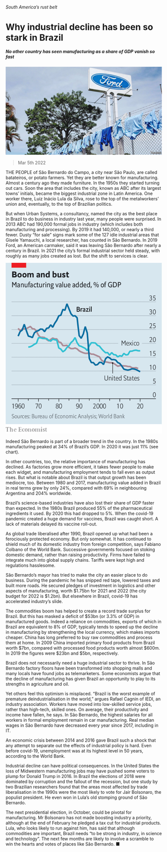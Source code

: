 ###### South America’s rust belt

# Why industrial decline has been so stark in Brazil 

##### No other country has seen manufacturing as a share of GDP vanish so fast 

![image](images/20220305_AMP003_0.jpg) 

> Mar 5th 2022 

THE PEOPLE of São Bernardo do Campo, a city near São Paulo, are called batateiros, or potato farmers. Yet they are better known for manufacturing. Almost a century ago they made furniture. In the 1950s they started turning out cars. Soon the area that includes the city, known as ABC after its largest towns’ initials, became the biggest industrial zone in Latin America. One worker there, Luiz Inácio Lula da Silva, rose to the top of the metalworkers’ union and, eventually, to the top of Brazilian politics.

But when Urban Systems, a consultancy, named the city as the best place in Brazil to do business in industry last year, many people were surprised. In 2013 ABC had 190,000 formal jobs in industry (which includes both manufacturing and processing). By 2019 it had 140,000, or nearly a third fewer. Dusty “for sale” signs mark some of the 127 idle industrial areas that Gisele Yamauchi, a local researcher, has counted in São Bernardo. In 2019 Ford, an American carmaker, said it was leaving São Bernardo after nearly a century in Brazil. In 2021 the city’s formal industrial sector held steady, with roughly as many jobs created as lost. But the shift to services is clear.

![image](images/20220305_AMC415.png) 


Indeed São Bernardo is part of a broader trend in the country. In the 1980s manufacturing peaked at 34% of Brazil’s GDP. In 2020 it was just 11% (see chart).

In other countries, too, the relative importance of manufacturing has declined. As factories grow more efficient, it takes fewer people to make each widget, and manufacturing employment tends to fall even as output rises. But what is notable about Brazil is that output growth has been mediocre, too. Between 1980 and 2017, manufacturing value added in Brazil in real terms grew by only 24%, compared with 69% in neighbouring Argentina and 204% worldwide.

Brazil’s science-based industries have also lost their share of GDP faster than expected. In the 1980s Brazil produced 55% of the pharmaceutical ingredients it used. By 2020 this had dropped to 5%. When the covid-19 pandemic created a huge demand for vaccines, Brazil was caught short. A lack of materials delayed its vaccine roll-out.

As global trade liberalised after 1990, Brazil opened up what had been a ferociously protected economy. But only somewhat. It has continued to shield much of its domestic industry from foreign competition, says Fabiano Colbano of the World Bank. Successive governments focused on stoking domestic demand, rather than raising productivity. Firms have failed to integrate much into global supply chains. Tariffs were kept high and regulations hasslesome.

São Bernardo’s mayor has tried to make the city an easier place to do business. During the pandemic he has snipped red tape, lowered taxes and built more roads. He secured pledges of investment in logistics and other aspects of manufacturing, worth $1.75bn for 2021 and 2022 (the city budget for 2022 is $1.2bn). But elsewhere in Brazil, covid-19 has accelerated industry’s slide.

The commodities boom has helped to create a record trade surplus for Brazil. But this has masked a deficit of $53bn (or 3.3% of GDP) in manufactured goods. Indeed a reliance on commodities, exports of which in Brazil are equivalent to 8% of GDP, typically tends to speed up the decline in manufacturing by strengthening the local currency, which makes imports cheaper. China has long preferred to buy raw commodities and process them at home. In 2009 China imported primary food products from Brazil worth $7bn, compared with processed food products worth almost $600m. In 2019 the figures were $23bn and $5bn, respectively.

Brazil does not necessarily need a huge industrial sector to thrive. In São Bernardo factory floors have been transformed into shopping malls and many locals have found jobs as telemarketers. Some economists argue that the decline of manufacturing has given Brazil an opportunity to play to its strengths in agriculture and oil.

Yet others feel this optimism is misplaced. “Brazil is the worst example of premature deindustrialisation in the world,” argues Rafael Cagnin of IEDI, an industry association. Workers have moved into low-skilled service jobs, rather than high-tech, skilled ones. On average, their productivity and income have fallen, he says. In São Bernardo, the highest salaries for all workers in formal employment remain in car manufacturing. Real median wages in São Bernardo have decreased every year since 2017, including in IT.

An economic crisis between 2014 and 2016 gave Brazil such a shock that any attempt to separate out the effects of industrial policy is hard. Even before covid-19, unemployment was at its highest level in 50 years, according to the World Bank.

Industrial decline can have political consequences. In the United States the loss of Midwestern manufacturing jobs may have pushed some voters to plump for Donald Trump in 2016. In Brazil the elections of 2018 were dominated by corruption and the fallout of the recession, but one study by two Brazilian researchers found that the areas most affected by trade liberalisation in the 1990s were the most likely to vote for Jair Bolsonaro, the populist president. He even won in Lula’s old stomping ground of São Bernardo.

The next presidential election, in October, could be pivotal for manufacturing. Mr Bolsonaro has not made boosting industry a priority, although at the end of February he pledged a tax cut for industrial products. Lula, who looks likely to run against him, has said that although commodities are important, Brazil needs “to be strong in industry, in science and technology”. The next few months are likely to involve a scramble to win the hearts and votes of places like São Bernardo. ■

